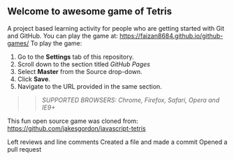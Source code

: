 ## Welcome to awesome game of Tetris

A project based learning activity for people who are getting started with Git and GitHub.
You can play the game at: https://faizan8684.github.io/github-games/
To play the game:
1. Go to the **Settings** tab of this repository.
1. Scroll down to the section titled _GitHub Pages_
1. Select **Master** from the Source drop-down.
1. Click **Save**.
1. Navigate to the URL provided in the same section.

>> _*SUPPORTED BROWSERS*: Chrome, Firefox, Safari, Opera and IE9+_

This fun open source game was cloned from: https://github.com/jakesgordon/javascript-tetris

Left reviews and line comments
Created a file and made a commit
Opened a pull request
